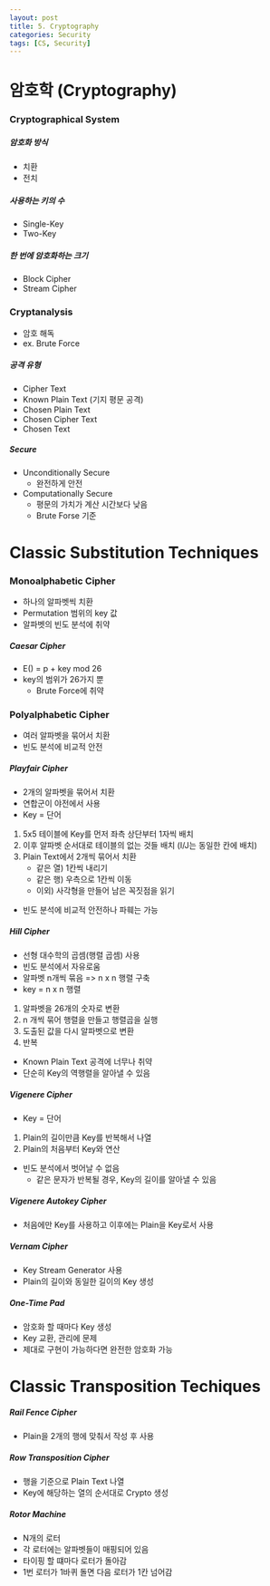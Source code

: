 ```yaml
---
layout: post
title: 5. Cryptography
categories: Security
tags: [CS, Security]
---
```


# 암호학 (Cryptography)

### Cryptographical System

##### 암호화 방식

- 치환
- 전치

##### 사용하는 키의 수

- Single-Key
- Two-Key

##### 한 번에 암호화하는 크기

- Block Cipher
- Stream Cipher

### Cryptanalysis

- 암호 해독
- ex. Brute Force

##### 공격 유형

- Cipher Text
- Known Plain Text (기지 평문 공격)
- Chosen Plain Text
- Chosen Cipher Text
- Chosen Text

##### Secure

- Unconditionally Secure
  - 완전하게 안전
- Computationally Secure
  - 평문의 가치가 계산 시간보다 낮음
  - Brute Forse 기준

# Classic Substitution Techniques

### Monoalphabetic Cipher

- 하나의 알파벳씩 치환
- Permutation 범위의 key 값
- 알파벳의 빈도 분석에 취약

##### Caesar Cipher

- E() = p + key mod 26
- key의 범위가 26가지 뿐
  - Brute Force에 취약

### Polyalphabetic Cipher

- 여러 알파벳을 묶어서 치환
- 빈도 분석에 비교적 안전

##### Playfair Cipher

- 2개의 알파벳을 묶어서 치환
- 연합군이 야전에서 사용
- Key = 단어

1. 5x5 테이블에 Key를 먼저 좌측 상단부터 1자씩 배치
2. 이후 알파벳 순서대로 테이블의 없는 것들 배치 (I/J는 동일한 칸에 배치)
3. Plain Text에서 2개씩 묶어서 치환
   - 같은 열) 1칸씩 내리기
   - 같은 행) 우측으로 1칸씩 이동
   - 이외) 사각형을 만들어 남은 꼭짓점을 읽기

- 빈도 분석에 비교적 안전하나 파훼는 가능

##### Hill Cipher

- 선형 대수학의 곱셈(행렬 곱셈) 사용
- 빈도 분석에서 자유로움
- 알파벳 n개씩 묶음 => n x n 행렬 구축
- key = n x n 행렬

1. 알파벳을 26개의 숫자로 변환
2. n 개씩 묶어 행렬을 만들고 행렬곱을 실행
3. 도출된 값을 다시 알파벳으로 변환
4. 반복

- Known Plain Text 공격에 너무나 취약
- 단순히 Key의 역행렬을 알아낼 수 있음

##### Vigenere Cipher

- Key = 단어

1. Plain의 길이만큼 Key를 반복해서 나열
2. Plain의 처음부터 Key와 연산

- 빈도 분석에서 벗어날 수 없음
  - 같은 문자가 반복될 경우, Key의 길이를 알아낼 수 있음

##### Vigenere Autokey Cipher

- 처음에만 Key를 사용하고 이후에는 Plain을 Key로서 사용

##### Vernam Cipher

- Key Stream Generator 사용
- Plain의 길이와 동일한 길이의 Key 생성

##### One-Time Pad

- 암호화 할 때마다 Key 생성
- Key 교환, 관리에 문제
- 제대로 구현이 가능하다면 완전한 암호화 가능

# Classic Transposition Techiques

##### Rail Fence Cipher

- Plain을 2개의 행에 맞춰서 작성 후 사용

##### Row Transposition Cipher

- 행을 기준으로 Plain Text 나열
- Key에 해당하는 열의 순서대로 Crypto 생성

##### Rotor Machine

- N개의 로터
- 각 로터에는 알파벳들이 매핑되어 있음
- 타이핑 할 떄마다 로터가 돌아감
- 1번 로터가 1바퀴 돌면 다음 로터가 1칸 넘어감
